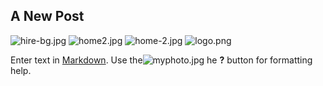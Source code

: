 ## A New Post
![hire-bg.jpg]({{site.baseurl}}/assets/images/hire-bg.jpg)
![home2.jpg]({{site.baseurl}}/assets/images/home2.jpg)
![home-2.jpg]({{site.baseurl}}/assets/images/home-2.jpg)
![logo.png]({{site.baseurl}}/assets/images/logo.png)

Enter text in [Markdown](http://daringfireball.net/projects/markdown/). Use the![myphoto.jpg]({{site.baseurl}}/assets/images/myphoto.jpg)
he **?** button for formatting help.
